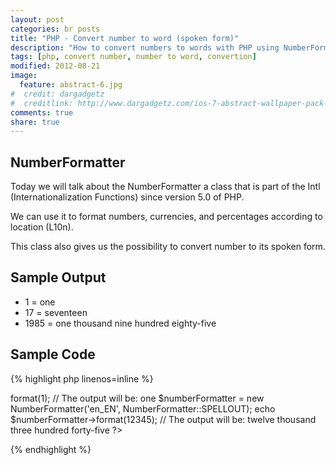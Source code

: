 ```yaml
---
layout: post
categories: br posts
title: "PHP - Convert number to word (spoken form)"
description: "How to convert numbers to words with PHP using NumberFormatter"
tags: [php, convert number, number to word, convertion]
modified: 2012-08-21
image:
  feature: abstract-6.jpg
#  credit: dargadgetz
#  creditlink: http://www.dargadgetz.com/ios-7-abstract-wallpaper-pack-for-iphone-5-and-ipod-touch-retina/
comments: true
share: true
---
```

## NumberFormatter
Today we will talk about the NumberFormatter a class that is part of the Intl (Internationalization Functions) since version 5.0 of PHP.

We can use it to format numbers, currencies, and percentages according to location (L10n).

This class also gives us the possibility to convert number to its spoken form.

## Sample Output
* 1 = one
* 17 = seventeen
* 1985 = one thousand nine hundred eighty-five

## Sample Code
{% highlight php linenos=inline %}
<?php
	$numberFormatter = new NumberFormatter('en_EN', NumberFormatter::SPELLOUT);
	echo $numberFormatter->format(1);
	// The output will be: one

	$numberFormatter = new NumberFormatter('en_EN', NumberFormatter::SPELLOUT);
	echo $numberFormatter->format(12345);
	// The output will be: twelve thousand three hundred forty-five
?> 
{% endhighlight %}
